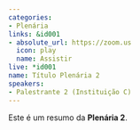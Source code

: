 ```yaml
---
categories:
- Plenária
links: &id001
- absolute_url: https://zoom.us
  icon: play
  name: Assistir
live: *id001
name: Título Plenária 2
speakers:
- Palestrante 2 (Instituição C)
---
```


Este é um resumo da **Plenária 2**.